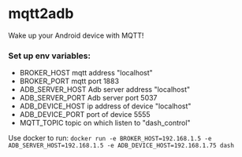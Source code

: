 mqtt2adb
========

Wake up your Android device with MQTT!

### Set up env variables:
* BROKER_HOST mqtt address "localhost"
* BROKER_PORT mqtt port 1883
* ADB_SERVER_HOST Adb server address "localhost"
* ADB_SERVER_PORT Adb server port 5037
* ADB_DEVICE_HOST ip address of device "localhost"
* ADB_DEVICE_PORT port of device 5555
* MQTT_TOPIC topic on which listen to "dash_control"

Use docker to run:
`docker run -e BROKER_HOST=192.168.1.5 -e ADB_SERVER_HOST=192.168.1.5 -e ADB_DEVICE_HOST=192.168.1.75 dash`



